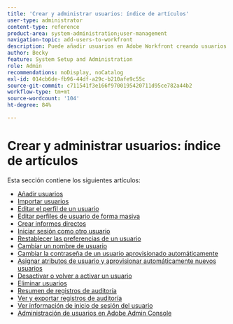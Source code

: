 ```yaml
---
title: 'Crear y administrar usuarios: índice de artículos'
user-type: administrator
content-type: reference
product-area: system-administration;user-management
navigation-topic: add-users-to-workfront
description: Puede añadir usuarios en Adobe Workfront creando usuarios individuales desde cero o copiando los existentes.
author: Becky
feature: System Setup and Administration
role: Admin
recommendations: noDisplay, noCatalog
exl-id: 014cb6de-fb96-44df-a29c-b210afe9c55c
source-git-commit: c711541f3e166f9700195420711d95ce782a44b2
workflow-type: tm+mt
source-wordcount: '104'
ht-degree: 84%

---
```


# Crear y administrar usuarios: índice de artículos

<!-- Audited: 2/2024 -->

Esta sección contiene los siguientes artículos:

* [Añadir usuarios](../../../administration-and-setup/add-users/create-and-manage-users/add-users.md)
* [Importar usuarios](../../../administration-and-setup/add-users/create-and-manage-users/import-users.md)
* [Editar el perfil de un usuario](../../../administration-and-setup/add-users/create-and-manage-users/edit-a-users-profile.md)
* [Editar perfiles de usuario de forma masiva](../../../administration-and-setup/add-users/create-and-manage-users/edit-user-profiles-in-bulk.md)
* [Crear informes directos](../../../administration-and-setup/add-users/create-and-manage-users/create-direct-reports.md)
* [Iniciar sesión como otro usuario](../../../administration-and-setup/add-users/create-and-manage-users/log-in-as-another-user.md)
* [Restablecer las preferencias de un usuario](../../../administration-and-setup/add-users/create-and-manage-users/reset-a-users-preferences.md)
* [Cambiar un nombre de usuario](../../../administration-and-setup/add-users/create-and-manage-users/change-a-username.md)
* [Cambiar la contraseña de un usuario aprovisionado automáticamente](../../../administration-and-setup/add-users/create-and-manage-users/change-pw-auto-provisioned-user.md)
* [Asignar atributos de usuario y aprovisionar automáticamente nuevos usuarios](../../../administration-and-setup/add-users/create-and-manage-users/map-user-attributes.md)
* [Desactivar o volver a activar un usuario](../../../administration-and-setup/add-users/create-and-manage-users/deactivate-a-user.md)
* [Eliminar usuarios](../../../administration-and-setup/add-users/create-and-manage-users/delete-a-user.md)
* [Resumen de registros de auditoría](../../../administration-and-setup/add-users/create-and-manage-users/audit-logs.md)
* [Ver y exportar registros de auditoría](../../../administration-and-setup/add-users/create-and-manage-users/view-and-export-audit-logs.md)
* [Ver información de inicio de sesión del usuario](../../../administration-and-setup/add-users/create-and-manage-users/view-user-login-info.md)
* [Administración de usuarios en Adobe Admin Console](../../../administration-and-setup/add-users/create-and-manage-users/admin-console.md)
